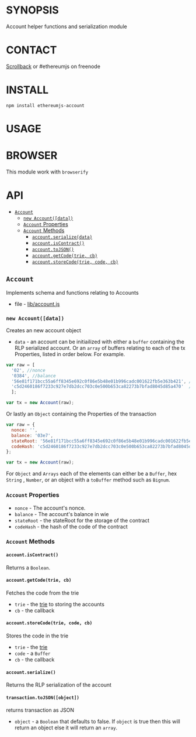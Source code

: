 # SYNOPSIS
Account helper functions and serialization module

# CONTACT
 [Scrollback](https://scrollback.io/ethereumjs/all/all-messages) or #ethereumjs on freenode

# INSTALL
`npm install ethereumjs-account`

# USAGE

# BROWSER
This module work with `browserify`

# API


- [`Account`](#account)
  - [`new Account([data])`](#new-accountdata)
  - [`Account` Properties](#account-properties)
  - [`Account` Methods](#account-methods)
    - [`account.serialize(data)`](#accountserializedata)
    - [`account.isContract()`](#accountiscontract)
    - [`account.toJSON()`](#accounttojson)
    - [`account.getCode(trie, cb)`](#accountgetcodetrie-cb)
    - [`account.storeCode(trie, code, cb)`](#accountstorecodetrie-code-cb)

## `Account`
Implements schema and functions relating to Accounts
- file - [lib/account.js](../lib/account.js)

### `new Account([data])`
Creates an new account object
- `data` - an account can be initiailized with either a `buffer` containing the RLP serialized account. 
 Or an `array` of buffers relating to each of the tx Properties, listed in order below.  For example.
```javascript
var raw = [ 
  '02', //nonce
  '0384', //balance
  '56e81f171bcc55a6ff8345e692c0f86e5b48e01b996cadc001622fb5e363b421', //stateRoot
  'c5d2460186f7233c927e7db2dcc703c0e500b653ca82273b7bfad8045d85a470'  //codeHash
  ];

var tx = new Account(raw);
```

Or lastly an `Object` containing the Properties of the transaction

```javascript
var raw = {
  nonce: '',
  balance: '03e7',
  stateRoot: '56e81f171bcc55a6ff8345e692c0f86e5b48e01b996cadc001622fb5e363b421',
  codeHash: 'c5d2460186f7233c927e7db2dcc703c0e500b653ca82273b7bfad8045d85a470'
};

var tx = new Account(raw);
```
For `Object` and `Arrays` each of the elements can either be a `Buffer`, hex `String` , `Number`, or an object with a `toBuffer` method such as `Bignum`.

### `Account` Properties
- `nonce` - The account's nonce.
- `balance`  - The account's balance in wie
- `stateRoot` - the stateRoot for the storage of the contract
- `codeHash` - the hash of the code of the contract

### `Account` Methods


#### `account.isContract()`
Returns a `Boolean`.

#### `account.getCode(trie, cb)`
Fetches the code from the trie
- `trie` - the [trie](github.com/wanderer/merkle-patricia-tree) to storing the accounts
- `cb` - the callback

#### `account.storeCode(trie, code, cb)`
Stores the code in the trie
- `trie` - the [trie](github.com/wanderer/merkle-patricia-tree)
- `code` - a `Buffer`
- `cb` - the callback

#### `account.serialize()`
Returns the RLP serialization of the account

#### `transaction.toJSON([object])`
returns transaction as JSON
- `object` - a `Boolean` that defaults to false. If `object` is true then this will return an object else it will return an `array`.
